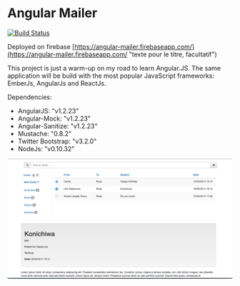 Angular Mailer
==============

[![Build Status](https://travis-ci.org/utnas/angular-mailer.svg)](https://travis-ci.org/utnas/angular-mailer)

Deployed on firebase [https://angular-mailer.firebaseapp.com/](https://angular-mailer.firebaseapp.com/ "texte pour le titre, facultatif")

This project is just a warm-up on my road to learn Angular.JS.
The same application will be build with the most popular JavaScript frameworks: EmberJs, AngularJs and ReactJs.

Dependencies:
-   AngularJS: "v1.2.23"
-   Angular-Mock: "v1.2.23"
-   Angular-Sanitize: "v1.2.23"
-   Mustache: "0.8.2"
-   Twitter Bootstrap: "v3.2.0"
-   NodeJs: "v0.10.32"

![alt tag](https://github.com/utnas/angular-mailer/blob/master/xdoc/snapshot.png)